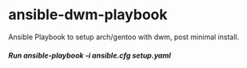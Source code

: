 # ansible-dwm-playbook
Ansible Playbook to setup arch/gentoo with dwm, post minimal install. 
##### Run ansible-playbook -i ansible.cfg setup.yaml
